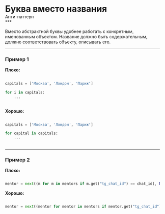 
<div class="sticky-header">
  <div>
    <h1 style="margin: 0;">Буква вместо названия</h1>
    <p style="margin: 0;">Анти-паттерн</p>
  </div>
</div>
***

Вместо абстрактной буквы удобнее работать с конкретным, именованным объектом.
Название должно быть содержательным, должно соответствовать объекту, описывать его.

***

### Пример 1


                                    **Плохо:**

                                    ```python
                                    capitals = ['Москва', 'Лондон', 'Париж']

for i in capitals:
    ...
                                    ```


                                    **Хорошо:**

                                    ```python
                                    capitals = ['Москва', 'Лондон', 'Париж']

for capital in capitals:
    ...
                                    ```

***

### Пример 2


**Плохо:**

```python
mentor = next((m for m in mentors if m.get("tg_chat_id") == chat_id), None)
```


**Хорошо:**

```python
mentor = next((mentor for mentor in mentors if mentor.get("tg_chat_id") == chat_id), None)
```


